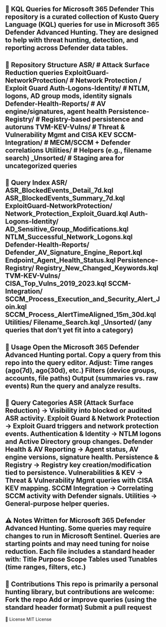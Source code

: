 🔎 KQL Queries for Microsoft 365 Defender
This repository is a curated collection of Kusto Query Language (KQL) queries for use in Microsoft 365 Defender Advanced Hunting.
They are designed to help with threat hunting, detection, and reporting across Defender data tables.
----------------------------------------------------------------------------------------------------------------------------
📂 Repository Structure
ASR/                               # Attack Surface Reduction queries
ExploitGuard-NetworkProtection/    # Network Protection / Exploit Guard
Auth-Logons-Identity/              # NTLM, logons, AD group mods, identity signals
Defender-Health-Reports/           # AV engine/signatures, agent health
Persistence-Registry/              # Registry-based persistence and autoruns
TVM-KEV-Vulns/                     # Threat & Vulnerability Mgmt and CISA KEV
SCCM-Integration/                  # MECM/SCCM + Defender correlations
Utilities/                         # Helpers (e.g., filename search)
_Unsorted/                         # Staging area for uncategorized queries
----------------------------------------------------------------------------------
📑 Query Index
ASR/
  ASR_BlockedEvents_Detail_7d.kql
  ASR_BlockedEvents_Summary_7d.kql
ExploitGuard-NetworkProtection/
  Network_Protection_Exploit_Guard.kql
Auth-Logons-Identity/
  AD_Sensitive_Group_Modifications.kql
  NTLM_Successful_Network_Logons.kql
Defender-Health-Reports/
  Defender_AV_Signature_Engine_Report.kql
  Endpoint_Agent_Health_Status.kql
Persistence-Registry/
  Registry_New_Changed_Keywords.kql
TVM-KEV-Vulns/
  CISA_Top_Vulns_2019_2023.kql
SCCM-Integration/
  SCCM_Process_Execution_and_Security_Alert_Join.kql
  SCCM_Process_AlertTimeAligned_15m_30d.kql
Utilities/
  Filename_Search.kql
_Unsorted/ (any queries that don’t yet fit into a category)
------------------------------------------------------------------------------
🚀 Usage
Open the Microsoft 365 Defender Advanced Hunting portal.
Copy a query from this repo into the query editor.
Adjust:
  Time ranges (ago(7d), ago(30d), etc.)
  Filters (device groups, accounts, file paths)
  Output (summaries vs. raw events)
  Run the query and analyze results.
-----------------------------------------------------------------------------------------
🧩 Query Categories
ASR (Attack Surface Reduction) → Visibility into blocked or audited ASR activity.
Exploit Guard & Network Protection → Exploit Guard triggers and network protection events.
Authentication & Identity → NTLM logons and Active Directory group changes.
Defender Health & AV Reporting → Agent status, AV engine versions, signature health.
Persistence & Registry → Registry key creation/modification tied to persistence.
Vulnerabilities & KEV → Threat & Vulnerability Mgmt queries with CISA KEV mapping.
SCCM Integration → Correlating SCCM activity with Defender signals.
Utilities → General-purpose helper queries.
-----------------------------------------------------------------------------------------

⚠️ Notes
Written for Microsoft 365 Defender Advanced Hunting.
Some queries may require changes to run in Microsoft Sentinel.
Queries are starting points and may need tuning for noise reduction.
Each file includes a standard header with:
  Title
  Purpose
  Scope
  Tables used
  Tunables (time ranges, filters, etc.)
-----------------------------------------------------------------------------------------

🤝 Contributions
**This repo is primarily a personal hunting library, but contributions are welcome:
  Fork the repo
  Add or improve queries (using the standard header format)
  Submit a pull request**
----------------------------------------------------------------------------------------

📜 License
MIT License   
